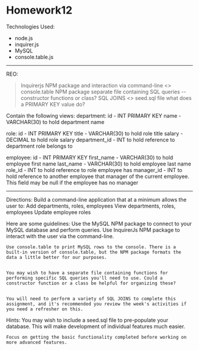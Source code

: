 # Homework12

Technologies Used:
- node.js
- inquirer.js
- MySQL
- console.table.js
_________________

REO:
> Inquirerjs NPM package and interaction via command-line
<> console.table NPM package
> separate file containing SQL queries -- constructor functions or class?
> SQL JOINS
<> seed.sql file
> what does a PRIMARY KEY value do?
    

Contain the following views:
department:
    id - INT PRIMARY KEY
    name - VARCHAR(30) to hold department name

role:
    id - INT PRIMARY KEY
    title -  VARCHAR(30) to hold role title
    salary -  DECIMAL to hold role salary
    department_id -  INT to hold reference to department role belongs to

employee:
    id - INT PRIMARY KEY
    first_name - VARCHAR(30) to hold employee first name
    last_name - VARCHAR(30) to hold employee last name
    role_id - INT to hold reference to role employee has
    manager_id - INT to hold reference to another employee that manager of the current employee. This field may be null if the employee has no manager

_____________________________

Directions:
Build a command-line application that at a minimum allows the user to:
    Add departments, roles, employees
    View departments, roles, employees
    Update employee roles

Here are some guidelines:
    Use the MySQL NPM package to connect to your MySQL database and perform queries.
    Use InquirerJs NPM package to interact with the user via the command-line.
    
    Use console.table to print MySQL rows to the console. There is a built-in version of console.table, but the NPM package formats the data a little better for our purposes.
    
    
    You may wish to have a separate file containing functions for performing specific SQL queries you'll need to use. Could a constructor function or a class be helpful for organizing these?
   

    You will need to perform a variety of SQL JOINS to complete this assignment, and it's recommended you review the week's activities if you need a refresher on this.
    

Hints:
    You may wish to include a seed.sql file to pre-populate your database. This will make development of individual features much easier.

    Focus on getting the basic functionality completed before working on more advanced features.
